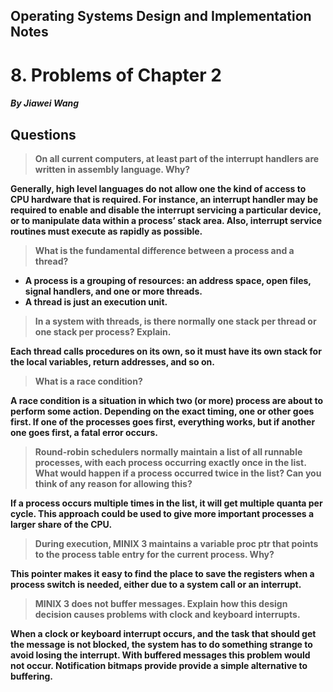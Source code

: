 ## Operating Systems Design and Implementation Notes

# 8. Problems of Chapter 2
##### By Jiawei Wang


## Questions

> **On all current computers, at least part of the interrupt handlers are written in assembly language. Why?**

**Generally, high level languages do not allow one the kind of access to CPU hardware that is required. For instance, an interrupt handler may be required to enable and disable the interrupt servicing a particular device, or to manipulate data within a process’ stack area. Also, interrupt service routines must execute as rapidly as possible.**<br>


> **What is the fundamental difference between a process and a thread?**

* **A process is a grouping of resources: an address space, open files, signal handlers, and one or more threads.** 
* **A thread is just an execution unit.**<br>


> **In a system with threads, is there normally one stack per thread or one stack per process? Explain.**

**Each thread calls procedures on its own, so it must have its own stack for the local variables, return addresses, and so on.**<br>


> **What is a race condition?**

**A race condition is a situation in which two (or more) process are about to perform some action. Depending on the exact timing, one or other goes first. If one of the processes goes first, everything works, but if another one goes first, a fatal error occurs.**<br>


> **Round-robin schedulers normally maintain a list of all runnable processes, with each process occurring exactly once in the list. What would happen if a process occurred twice in the list? Can you think of any reason for allowing this?**

**If a process occurs multiple times in the list, it will get multiple quanta per cycle. This approach could be used to give more important processes a larger share of the CPU.**<br>


> **During execution, MINIX 3 maintains a variable proc ptr that points to the process table entry for the current process. Why?**

**This pointer makes it easy to find the place to save the registers when a process switch is needed, either due to a system call or an interrupt.**<br>


> **MINIX 3 does not buffer messages. Explain how this design decision causes problems with clock and keyboard interrupts.**

**When a clock or keyboard interrupt occurs, and the task that should get the message is not blocked, the system has to do something strange to avoid losing the interrupt. With buffered messages this problem would not occur. Notification bitmaps provide provide a simple alternative to buffering.**
